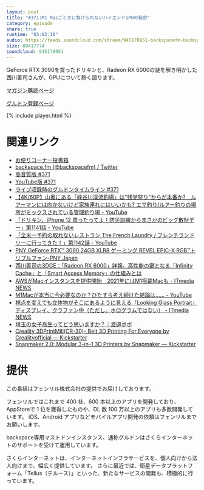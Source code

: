 ```yaml
---
layout: post
title: "#371:M1 Macごときに負けられないハイエンドGPUの秘密"
category: episode
share: true
runtime: "03:02:10"
audio: https://feeds.soundcloud.com/stream/945178951-backspacefm-backspacefm-371.mp3
size: 88417774
soundcloud: 945178951
---
```


GeForce RTX 3090を買ったドリキンと、Radeon RX 6000の謎を解き明かした西川善司さんが、GPUについて熱く語ります。

[マガジン購読ページ](https://note.com/drikin/m/m55ec296b7655)

[グルドン登録ページ](https://mstdn.guru/invite/3WVHpSMr)

{% include player.html %}

# 関連リンク
* [お便りコーナー投書箱](https://forms.gle/NDBngfLwc3jKbLEJ6)
* [backspace.fm (@backspacefm) / Twitter](https://twitter.com/backspacefm)
* [高音質版 #371](https://note.com/backspacefm/n/n254490cde278)
* [YouTube版 #371](https://youtu.be/33A9GsUiWJE)
* [ライブ収録時のグルドンタイムライン #371](https://rbtnn.github.io/mstdn-picker/?instance=mstdn.guru&since_id=105331293154189298&max_id=105332139877164824)
* [【4K/60P】山奥にある「峰谷川渓流釣場」は"残党狩り"からが本番か?　ルアーマンには向かないけど家族連れにはいいかも? エサ釣り/ルアー釣りの場所がミックスされている管理釣り場 - YouTube](https://www.youtube.com/watch?v=wh5uakq_IYQ)
* [「ドリキン、iPhone 12 買ったってよ！防災訓練からまさかのビッグ散財デー」第1141話 - YouTube](https://www.youtube.com/watch?v=ylPLEzCRCdQ)
* [「全米一予約の取れないレストラン The French Laundry / フレンチランドリーに行ってきた！」第1142話 - YouTube](https://www.youtube.com/watch?v=7RoHhxnwChc)
* [PNY GeForce RTX™ 3090 24GB XLR8 ゲーミング REVEL EPIC-X RGB™トリプルファン-PNY Japan](https://www.pny.com.tw/jp/products-detail/pny-geforce-gtx-3090-24G-Revel-Triple-fan/)
* [西川善司の3DGE：「Radeon RX 6000」詳報。高性能の鍵となる「Infinity Cache」と「Smart Access Memory」の仕組みとは](https://www.4gamer.net/games/461/G046171/20201124135/)
* [AWSがMacインスタンスを提供開始　2021年にはM1搭載Macも - ITmedia NEWS](https://www.itmedia.co.jp/news/articles/2012/01/news111.html)
* [M1Macが本当に今必要なのか？ひたすら考え続けた結論は…… - YouTube](https://www.youtube.com/watch?v=beLQ6uNd3_Y)
* [視点を変えても立体物がそこにあるように見える「Looking Glass Portrait」ディスプレイ、クラファン中（ただし、ホログラムではない） - ITmedia NEWS](https://www.itmedia.co.jp/news/articles/2012/04/news063.html)
* [埼玉の女子高生ってどう思いますか？｜渡邉ポポ](https://www.amazon.co.jp/gp/product/B07HWNXMYD/ref=as_li_ss_tl?ie=UTF8&linkCode=sl1&tag=backspacemazz-22&linkId=b915ca3d782f5702e3a264a40961b43d&language=ja_JP)
* [Creality 3DPrintMill(CR-30)- Belt 3D Printing For Everyone by Crealityofficial — Kickstarter](https://www.kickstarter.com/projects/3dprintmill/creality-infinite-z-axis-build-volume-printer-3dprintmill)
* [Snapmaker 2.0: Modular 3-in-1 3D Printers by Snapmaker — Kickstarter](https://www.kickstarter.com/projects/snapmaker/snapmaker-20-modular-3-in-1-3d-printers?lang=ja)


# 提供

この番組はフェンリル株式会社の提供でお届けしております。

フェンリルではこれまで 400 社、600 本以上のアプリを開発しており、AppStoreで 1 位を獲得したものや、DL 数 100 万以上のアプリも多数開発しています。
iOS、Android アプリなどモバイルアプリ開発の依頼はフェンリルまでお願いします。

backspace専用マストドンインスタンス、通称グルドンはさくらインターネットのサポートを受けて運用しています。

さくらインターネットは、インターネットインフラサービスを、個人向けから法人向けまで、幅広く提供しています。
さらに最近では、衛星データプラットフォーム「Tellus（テルース）」といった、新たなサービスの開発も、積極的に行っています。
